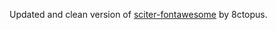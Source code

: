 
Updated and clean version of [sciter-fontawesome](https://github.com/8ctopus/sciter-fontawesome) by 8ctopus.

